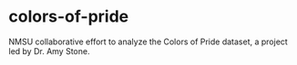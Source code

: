 # colors-of-pride
NMSU collaborative effort to analyze the Colors of Pride dataset, a project led by Dr. Amy Stone. 

